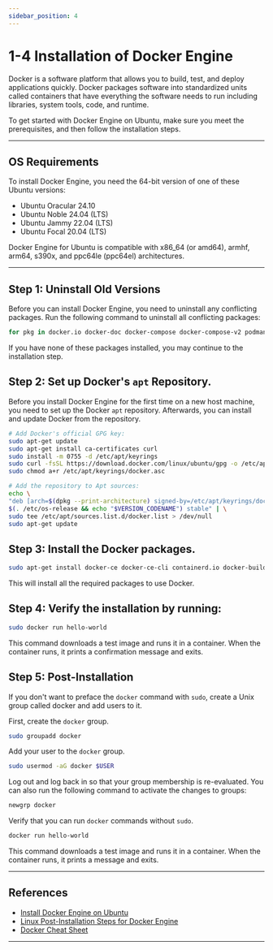 ```yaml
---
sidebar_position: 4
---
```


# 1-4 Installation of Docker Engine

Docker is a software platform that allows you to build, test, and deploy applications quickly. Docker packages software into standardized units called containers that have everything the software needs to run including libraries, system tools, code, and runtime.

To get started with Docker Engine on Ubuntu, make sure you meet the prerequisites, and then follow the installation steps.

---

## OS Requirements

To install Docker Engine, you need the 64-bit version of one of these Ubuntu versions:

- Ubuntu Oracular 24.10
- Ubuntu Noble 24.04 (LTS)
- Ubuntu Jammy 22.04 (LTS)
- Ubuntu Focal 20.04 (LTS)

Docker Engine for Ubuntu is compatible with x86_64 (or amd64), armhf, arm64, s390x, and ppc64le (ppc64el) architectures.

---

## Step 1: Uninstall Old Versions

Before you can install Docker Engine, you need to uninstall any conflicting packages. Run the following command to uninstall all conflicting packages:

```bash
for pkg in docker.io docker-doc docker-compose docker-compose-v2 podman-docker containerd runc; do sudo apt-get remove $pkg; done
```

If you have none of these packages installed, you may continue to the installation step.

## Step 2: Set up Docker's `apt` Repository.

Before you install Docker Engine for the first time on a new host machine, you need to set up the Docker `apt` repository. Afterwards, you can install and update Docker from the repository.

```bash
# Add Docker's official GPG key:
sudo apt-get update
sudo apt-get install ca-certificates curl
sudo install -m 0755 -d /etc/apt/keyrings
sudo curl -fsSL https://download.docker.com/linux/ubuntu/gpg -o /etc/apt/keyrings/docker.asc
sudo chmod a+r /etc/apt/keyrings/docker.asc

# Add the repository to Apt sources:
echo \
"deb [arch=$(dpkg --print-architecture) signed-by=/etc/apt/keyrings/docker.asc] https://download.docker.com/linux/ubuntu \
$(. /etc/os-release && echo "$VERSION_CODENAME") stable" | \
sudo tee /etc/apt/sources.list.d/docker.list > /dev/null
sudo apt-get update
```

## Step 3: Install the Docker packages.

```bash
sudo apt-get install docker-ce docker-ce-cli containerd.io docker-buildx-plugin docker-compose-plugin
```

This will install all the required packages to use Docker.

## Step 4: Verify the installation by running:

```bash
sudo docker run hello-world
```

This command downloads a test image and runs it in a container. When the container runs, it prints a confirmation message and exits.

## Step 5: Post-Installation

If you don't want to preface the `docker` command with `sudo`, create a Unix group called docker and add users to it.

First, create the `docker` group.

```bash
sudo groupadd docker
```
Add your user to the `docker` group.

```bash
sudo usermod -aG docker $USER
```
Log out and log back in so that your group membership is re-evaluated. You can also run the following command to activate the changes to groups:

```bash
newgrp docker
```
Verify that you can run `docker` commands without `sudo`.

```bash
docker run hello-world
```

This command downloads a test image and runs it in a container. When the container runs, it prints a message and exits.

---

## References

- [Install Docker Engine on Ubuntu](https://docs.docker.com/engine/install/ubuntu/)
- [Linux Post-Installation Steps for Docker Engine](https://docs.docker.com/engine/install/linux-postinstall/)
- [Docker Cheat Sheet](https://docs.docker.com/get-started/docker_cheatsheet.pdf)

---